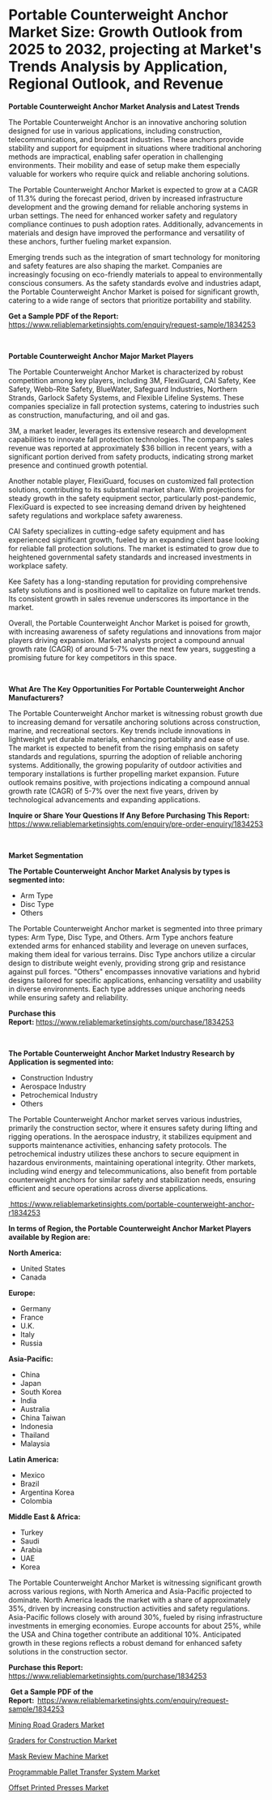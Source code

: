 <p><h1>Portable Counterweight Anchor Market Size: Growth Outlook from 2025 to 2032, projecting at Market's Trends Analysis by Application, Regional Outlook, and Revenue</h1></p><p><strong>Portable Counterweight Anchor Market Analysis and Latest Trends</strong></p>
<p><p>The Portable Counterweight Anchor is an innovative anchoring solution designed for use in various applications, including construction, telecommunications, and broadcast industries. These anchors provide stability and support for equipment in situations where traditional anchoring methods are impractical, enabling safer operation in challenging environments. Their mobility and ease of setup make them especially valuable for workers who require quick and reliable anchoring solutions.</p><p>The Portable Counterweight Anchor Market is expected to grow at a CAGR of 11.3% during the forecast period, driven by increased infrastructure development and the growing demand for reliable anchoring systems in urban settings. The need for enhanced worker safety and regulatory compliance continues to push adoption rates. Additionally, advancements in materials and design have improved the performance and versatility of these anchors, further fueling market expansion. </p><p>Emerging trends such as the integration of smart technology for monitoring and safety features are also shaping the market. Companies are increasingly focusing on eco-friendly materials to appeal to environmentally conscious consumers. As the safety standards evolve and industries adapt, the Portable Counterweight Anchor Market is poised for significant growth, catering to a wide range of sectors that prioritize portability and stability.</p></p>
<p><strong>Get a Sample PDF of the Report:&nbsp;</strong> <a href="https://www.reliablemarketinsights.com/enquiry/request-sample/1834253?utm_campaign=2209&utm_medium=2&utm_source=Github&utm_content=ia&utm_term=12042025&utm_id=portable-counterweight-anchor">https://www.reliablemarketinsights.com/enquiry/request-sample/1834253</a></p>
<p>&nbsp;</p>
<p><strong>Portable Counterweight Anchor Major Market Players</strong></p>
<p><p>The Portable Counterweight Anchor Market is characterized by robust competition among key players, including 3M, FlexiGuard, CAI Safety, Kee Safety, Webb-Rite Safety, BlueWater, Safeguard Industries, Northern Strands, Garlock Safety Systems, and Flexible Lifeline Systems. These companies specialize in fall protection systems, catering to industries such as construction, manufacturing, and oil and gas.</p><p>3M, a market leader, leverages its extensive research and development capabilities to innovate fall protection technologies. The company's sales revenue was reported at approximately $36 billion in recent years, with a significant portion derived from safety products, indicating strong market presence and continued growth potential.</p><p>Another notable player, FlexiGuard, focuses on customized fall protection solutions, contributing to its substantial market share. With projections for steady growth in the safety equipment sector, particularly post-pandemic, FlexiGuard is expected to see increasing demand driven by heightened safety regulations and workplace safety awareness.</p><p>CAI Safety specializes in cutting-edge safety equipment and has experienced significant growth, fueled by an expanding client base looking for reliable fall protection solutions. The market is estimated to grow due to heightened governmental safety standards and increased investments in workplace safety.</p><p>Kee Safety has a long-standing reputation for providing comprehensive safety solutions and is positioned well to capitalize on future market trends. Its consistent growth in sales revenue underscores its importance in the market.</p><p>Overall, the Portable Counterweight Anchor Market is poised for growth, with increasing awareness of safety regulations and innovations from major players driving expansion. Market analysts project a compound annual growth rate (CAGR) of around 5-7% over the next few years, suggesting a promising future for key competitors in this space.</p></p>
<p>&nbsp;</p>
<p><strong>What Are The Key Opportunities For Portable Counterweight Anchor Manufacturers?</strong></p>
<p><p>The Portable Counterweight Anchor market is witnessing robust growth due to increasing demand for versatile anchoring solutions across construction, marine, and recreational sectors. Key trends include innovations in lightweight yet durable materials, enhancing portability and ease of use. The market is expected to benefit from the rising emphasis on safety standards and regulations, spurring the adoption of reliable anchoring systems. Additionally, the growing popularity of outdoor activities and temporary installations is further propelling market expansion. Future outlook remains positive, with projections indicating a compound annual growth rate (CAGR) of 5-7% over the next five years, driven by technological advancements and expanding applications.</p></p>
<p><strong>Inquire or Share Your Questions If Any Before Purchasing This Report:</strong> <a href="https://www.reliablemarketinsights.com/enquiry/pre-order-enquiry/1834253?utm_campaign=2209&utm_medium=2&utm_source=Github&utm_content=ia&utm_term=12042025&utm_id=portable-counterweight-anchor">https://www.reliablemarketinsights.com/enquiry/pre-order-enquiry/1834253</a></p>
<p>&nbsp;</p>
<p><strong>Market Segmentation</strong></p>
<p><strong>The Portable Counterweight Anchor Market Analysis by types is segmented into:</strong></p>
<p><ul><li>Arm Type</li><li>Disc Type</li><li>Others</li></ul></p>
<p><p>The Portable Counterweight Anchor market is segmented into three primary types: Arm Type, Disc Type, and Others. Arm Type anchors feature extended arms for enhanced stability and leverage on uneven surfaces, making them ideal for various terrains. Disc Type anchors utilize a circular design to distribute weight evenly, providing strong grip and resistance against pull forces. "Others" encompasses innovative variations and hybrid designs tailored for specific applications, enhancing versatility and usability in diverse environments. Each type addresses unique anchoring needs while ensuring safety and reliability.</p></p>
<p><strong>Purchase this Report:&nbsp;</strong><a href="https://www.reliablemarketinsights.com/purchase/1834253?utm_campaign=2209&utm_medium=2&utm_source=Github&utm_content=ia&utm_term=12042025&utm_id=portable-counterweight-anchor">https://www.reliablemarketinsights.com/purchase/1834253</a></p>
<p>&nbsp;</p>
<p><strong>The Portable Counterweight Anchor Market Industry Research by Application is segmented into:</strong></p>
<p><ul><li>Construction Industry</li><li>Aerospace Industry</li><li>Petrochemical Industry</li><li>Others</li></ul></p>
<p><p>The Portable Counterweight Anchor market serves various industries, primarily the construction sector, where it ensures safety during lifting and rigging operations. In the aerospace industry, it stabilizes equipment and supports maintenance activities, enhancing safety protocols. The petrochemical industry utilizes these anchors to secure equipment in hazardous environments, maintaining operational integrity. Other markets, including wind energy and telecommunications, also benefit from portable counterweight anchors for similar safety and stabilization needs, ensuring efficient and secure operations across diverse applications.</p></p>
<p><a href="https://www.reliablemarketinsights.com/portable-counterweight-anchor-r1834253?utm_campaign=2209&utm_medium=2&utm_source=Github&utm_content=ia&utm_term=12042025&utm_id=portable-counterweight-anchor">&nbsp;https://www.reliablemarketinsights.com/portable-counterweight-anchor-r1834253</a></p>
<p><strong>In terms of Region, the Portable Counterweight Anchor Market Players available by Region are:</strong></p>
<p>
    <p> <strong> North America: </strong>
        <ul>
            <li>United States</li>
            <li>Canada</li>
        </ul>
        </p> 
    <p> <strong> Europe: </strong>
        <ul>
            <li>Germany</li>
            <li>France</li>
            <li>U.K.</li>
            <li>Italy</li>
            <li>Russia</li>
        </ul>
        </p> 
    <p> <strong> Asia-Pacific: </strong>
        <ul>
            <li>China</li>
            <li>Japan</li>
            <li>South Korea</li>
            <li>India</li>
            <li>Australia</li>
            <li>China Taiwan</li>
            <li>Indonesia</li>
            <li>Thailand</li>
            <li>Malaysia</li>
        </ul>
        </p> 
    <p> <strong> Latin America: </strong>
        <ul>
            <li>Mexico</li>
            <li>Brazil</li>
            <li>Argentina Korea</li>
            <li>Colombia</li>
        </ul>
        </p> 
    <p> <strong> Middle East & Africa: </strong>
        <ul>
            <li>Turkey</li>
            <li>Saudi</li>
            <li>Arabia</li>
            <li>UAE</li>
            <li>Korea</li>
        </ul>
    </p>
    </p>
<p><p>The Portable Counterweight Anchor Market is witnessing significant growth across various regions, with North America and Asia-Pacific projected to dominate. North America leads the market with a share of approximately 35%, driven by increasing construction activities and safety regulations. Asia-Pacific follows closely with around 30%, fueled by rising infrastructure investments in emerging economies. Europe accounts for about 25%, while the USA and China together contribute an additional 10%. Anticipated growth in these regions reflects a robust demand for enhanced safety solutions in the construction sector.</p></p>
<p><strong>Purchase this Report: </strong><a href="https://www.reliablemarketinsights.com/purchase/1834253?utm_campaign=2209&utm_medium=2&utm_source=Github&utm_content=ia&utm_term=12042025&utm_id=portable-counterweight-anchor">https://www.reliablemarketinsights.com/purchase/1834253</a></p>
<p>&nbsp;<strong>Get a Sample PDF of the Report:&nbsp;&nbsp;</strong><a href="https://www.reliablemarketinsights.com/enquiry/request-sample/1834253?utm_campaign=2209&utm_medium=2&utm_source=Github&utm_content=ia&utm_term=12042025&utm_id=portable-counterweight-anchor">https://www.reliablemarketinsights.com/enquiry/request-sample/1834253</a></p>
<p><strong></strong></p>
<p><p><a href="https://github.com/kryshaprilbb/Market-Research-Report-List-1/blob/main/mining-road-graders-market.md?utm_campaign=2209&utm_medium=2&utm_source=Github&utm_content=ia&utm_term=12042025&utm_id=portable-counterweight-anchor">Mining Road Graders Market</a></p><p><a href="https://github.com/kolffmaris58/Market-Research-Report-List-1/blob/main/graders-for-construction-market.md?utm_campaign=2209&utm_medium=2&utm_source=Github&utm_content=ia&utm_term=12042025&utm_id=portable-counterweight-anchor">Graders for Construction Market</a></p><p><a href="https://github.com/syiqvanyo/Market-Research-Report-List-1/blob/main/mask-review-machine-market.md?utm_campaign=2209&utm_medium=2&utm_source=Github&utm_content=ia&utm_term=12042025&utm_id=portable-counterweight-anchor">Mask Review Machine Market</a></p><p><a href="https://github.com/yepezkommakp/Market-Research-Report-List-1/blob/main/programmable-pallet-transfer-system-market.md?utm_campaign=2209&utm_medium=2&utm_source=Github&utm_content=ia&utm_term=12042025&utm_id=portable-counterweight-anchor">Programmable Pallet Transfer System Market</a></p><p><a href="https://github.com/sderolza/Market-Research-Report-List-1/blob/main/offset-printed-presses-market.md?utm_campaign=2209&utm_medium=2&utm_source=Github&utm_content=ia&utm_term=12042025&utm_id=portable-counterweight-anchor">Offset Printed Presses Market</a></p></p>